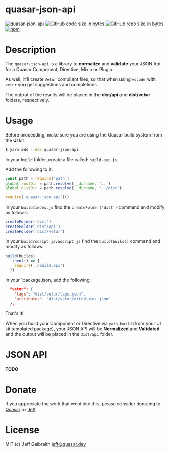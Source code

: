 # quasar-json-api

![quasar-json-api](https://img.shields.io/npm/v/quasar-json-api.svg?label=quasar-json-api)
[![GitHub code size in bytes](https://img.shields.io/github/languages/code-size/hawkeye64/quasar-json-api.svg)]()
[![GitHub repo size in bytes](https://img.shields.io/github/repo-size/hawkeye64/quasar-json-api.svg)]()
[![npm](https://img.shields.io/npm/dt/quasar-json-api.svg)](https://www.npmjs.com/package/quasar-json-api)

# Description
The `quasar-json-api` is a library to **normalize** and **validate** your JSON Api for a Quasar Component, Directive, Mixin or Plugin.

As well, it'll create `Vetur` compliant files, so that when using `vscode` with `vetur` you get suggestions and completions.

The output of the results will be placed in the **dist/api** and **dist/vetur** folders, respectively.


# Usage

Before proceeding, make sure you are using the Quasar build system from the **UI** kit.

```bash
$ yarn add --dev quasar-json-api
```

In your `build` folder, create a file called: `build.api.js`

Add the following to it:

```js
const path = require('path')
global.rootDir = path.resolve(__dirname, '..')
global.distDir = path.resolve(__dirname, '../dist')

require('quasar-json-api')()
```

In your `build/index.js` find the `createFolder('dist')` command and modify as follows:

```js
createFolder('dist')
createFolder('dist/api')
createFolder('dist/vetur')
```

In your `build/script.javascript.js` find the `build(builds)` command and modify as follows:

```js
build(builds)
  .then(() => {
    require('./build.api')
  })
```

In your `package.json, add the following:

```json
  "vetur": {
    "tags": "dist/vetur/tags.json",
    "attributes": "dist/vetur/attributes.json"
  },
```

That's it!

When you build your Component or Directive via `yarn build` (from your UI kit templated package), your JSON API will be **Normalized** and **Validated** and the output will be placed in the `dist/api` folder.

# JSON API
**TODO**

# Donate
If you appreciate the work that went into this, please consider donating to [Quasar](https://donate.quasar.dev) or [Jeff](https://github.com/sponsors/hawkeye64).

# License
MIT (c) Jeff Galbraith <jeff@quasar.dev>
